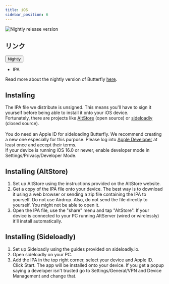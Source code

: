 ```yaml
---
title: iOS
sidebar_position: 6
---
```


![Nightly release version](https://img.shields.io/badge/dynamic/yaml?color=f7d28c\&label=Nightly\&query=%24.version\&url=https%3A%2F%2Fraw.githubusercontent.com%2FLinwoodDev%2Fbutterfly%2Fnightly%2Fapp%2Fpubspec.yaml\&style=for-the-badge)

## リンク

<div className="dropdown dropdown--hoverable margin--sm">
  <button className="button button--outline button--danger button--lg">Nightly</button>
  <ul className="dropdown__menu">
    <li>
      <DownloadButton className="dropdown__link" href="https://github.com/LinwoodDev/butterfly/releases/download/nightly/linwood-butterfly-ios.ipa">
        IPA
      </DownloadButton>
    </li>
  </ul>
</div>

Read more about the nightly version of Butterfly [here](/nightly).

## Installing

The IPA file we distribute is unsigned. This means you'll have to sign it yourself before being able to install it onto your iOS device. \
Fortunately, there are projects like [AltStore](https://altstore.io) (open source) or [sideloadly](https://sideloadly.io) (closed source). \
\
You do need an Apple ID for sideloading Butterfly. We recommend creating a new one especially for this purpose. Please log into [Apple Developer](https://developer.apple.com) at least once and accept their terms.
\
If your device is running iOS 16.0 or newer, enable developer mode in Settings/Privacy/Developer Mode.

## Installing (AltStore)

1. Set up AltStore using the instructions provided on the AltStore website.
2. Get a copy of the IPA file onto your device. The best way is to download it using a web browser or sending a zip file containing the IPA to yourself. Do not use Airdrop. Also, do not send the file directly to yourself. You might not be able to open it.
3. Open the IPA file, use the "share" menu and tap "AltStore". If your device is connected to your PC running AltServer (wired or wirelessly) it'll install automatically.

## Installing (Sideloadly)

1. Set up Sideloadly using the guides provided on sideloadly.io.
2. Open sideloadly on your PC.
3. Add the IPA in the top right corner, select your device and Apple ID. Click Start. The app will be installed onto your device.
   If you get a popup saying a developer isn't trusted go to Settings/General/VPN and Device Management and change that.

